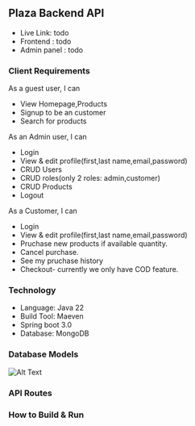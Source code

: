 ## Plaza Backend API
* Live Link: todo
* Frontend : todo
* Admin panel : todo

### Client Requirements

As a guest user, I can

* View Homepage,Products
* Signup to be an customer
* Search for products

As an Admin user, I can

* Login
* View & edit profile(first,last name,email,password)
* CRUD Users
* CRUD roles(only 2 roles: admin,customer)
* CRUD Products
* Logout

As a Customer, I can

* Login
* View & edit profile(first,last name,email,password)
* Pruchase new products if available quantity.
* Cancel purchase.
* See my pruchase history
* Checkout- currently we only have COD feature.

### Technology

* Language: Java 22
* Build Tool: Maeven
* Spring boot 3.0
* Database: MongoDB


### Database Models
![Alt Text](https://drive.google.com/uc?export=view&id=1UtrEE2JhHsDTlQlMGyohtYnvY9tQA6fw)


### API Routes

### How to Build & Run
